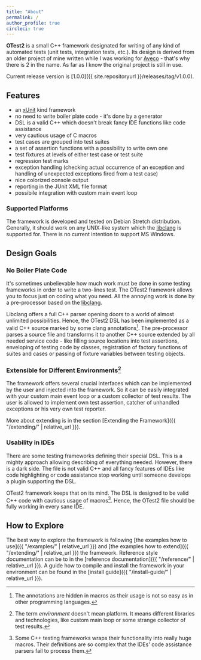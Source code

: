 ```yaml
---
title: "About"
permalink: /
author_profile: true
circleci: true
---
```


**OTest2** is a small C++ framework designated for writing of any kind of
automated tests (unit tests, integration tests, etc.). Its design is derived
from an older project of mine written while I was working for
[Aveco](http://www.aveco.com/) - that's why there is 2 in the name. As far as
I know the original project is still in use.

Current release version is [1.0.0]({{ site.repositoryurl }}/releases/tag/v1.0.0).

## Features

* an [xUnit](https://en.wikipedia.org/wiki/XUnit) kind framework
* no need to write boiler plate code - it's done by a generator
* DSL is a valid C++ which doesn't break fancy IDE functions like code assistance
* very cautious usage of C macros
* test cases are grouped into test suites
* a set of assertion functions with a possibility to write own one
* test fixtures at levels of either test case or test suite
* regression test marks
* exception handling (checking actual occurrence of an exception and handling
  of unexpected exceptions fired from a test case)
* nice colorized console output
* reporting in the JUnit XML file format
* possibile integration with custom main event loop

### Supported Platforms

The framework is developed and tested on Debian Stretch distribution. Generally,
it should work on any UNIX-like system which the [libclang](https://clang.llvm.org/docs/Tooling.html)
is supported for. There is no current intention to support MS Windows.

## Design Goals

### No Boiler Plate Code

It's sometimes unbelievable how much work must be done in some testing frameworks
in order to write a two-lines test. The OTest2 framework allows you to
focus just on coding what you need. All the annoying work is done by
a pre-processor based on the [libclang](https://clang.llvm.org/docs/Tooling.html).

Libclang offers a full C++ parser opening doors to a world of almost unlimited
possibilities. Hence, the OTest2 DSL has been implemented as a valid C++ source
marked by some clang annotations[^1]. The pre-processor parses a source file
and transforms it to another C++ source extended by all needed service code -
like filling source locations into test assertions, enveloping of testing code
by classes, registration of factory functions of suites and cases or passing
of fixture variables between testing objects.

### Extensible for Different Environments[^2]

The framework offers several crucial interfaces which can be implemented
by the user and injected into the framework. So it can be easily integrated
with your custom main event loop or a custom collector of test results.
The user is allowed to implement own test assertion, catcher of unhandled
exceptions or his very own test reporter.

More about extending is in the section
[Extending the Framework]({{ "/extending/" | relative_url }}).

### Usability in IDEs

There are some testing frameworks defining their special DSL. This is a mighty
approach allowing describing of everything needed. However, there is a dark side.
The file is not valid C++ and all fancy features of IDEs like code highlighting
or code assistance stop working until someone develops a plugin supporting
the DSL. 

OTest2 framework keeps that on its mind. The DSL is designed to be valid C++
code with cautious usage of macros[^3]. Hence, the OTest2 file should be fully
working in every sane IDE. 

## How to Explore

The best way to explore the framework is following
[the examples how to use]({{ "/examples/" | relative_url }}) and
[the examples how to extend]({{ "/extending/" | relative_url }}) the framework.
Reference style documentation can be to in
 the [reference documentation]({{ "/reference/" | relative_url }}). A guide how
to compile and install the framework in your environment can be found in
the [install guide]({{ "/install-guide/" | relative_url }}).

[^1]: The annotations are hidden in macros as their usage is not so easy
      as in other programming languages.

[^2]: The term _environment_ doesn't mean platform. It means different libraries
      and technologies, like custom main loop or some strange collector
      of test results.

[^3]: Some C++ testing frameworks wraps their functionality into really huge
      macros. Their definitions are so complex that the IDEs' code assistance
      parsers fail to process them.
